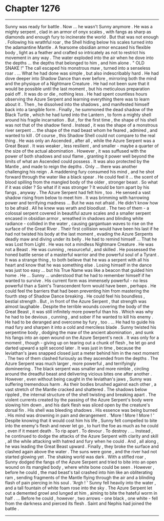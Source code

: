 
# Chapter 1276


---

Sunny was ready for battle .
Now ... he wasn't Sunny anymore .
He was a mighty serpent , clad in an armor of onyx scales , with fangs as sharp as diamonds and enough fury to incinerate the world .
But that was not enough .
Following his wrathful roar , the Shell hiding below his scales turned into the adamantine Mantle . A fearsome obsidian armor encased his flexible body , light as a feather and crafted so intricately as not to restrict his movement in any way .
The water exploded into the air when he dove into the depths ... the depths that belonged to him , and him alone .
" OLD SNAKE !"
The call escaped his monstrous maw , turned into a senseless roar .
... What he had done was simple , but also indescribably hard .
He had dove deeper into Shadow Dance than ever before , mirroring both the mind and the physique of a Nightmare Creature . He had not been sure that it would be possible until the last moment , but his meticulous preparation paid off .
It was do or die , nothing less .
He had spent countless hours observing the Azure Serpent and learning everything there was to learn about it . Then , he dissolved into the shadows , and manifested himself back into a tangible form . Finally , he summoned the dead shadow of the Black Turtle , which he had lured into the Lantern , to form a mighty shell around his fragile incarnation .
But , for the first time , the shape of his shell was not that of the shadow fiend . Instead , it was the shape of a monstrous river serpent ... the shape of the mad beast whom he feared , admired , and wanted to kill .
Of course , this Shadow Shell could not compare to the real thing . He was only an Ascended , after all , while the Azure Serpent was a Great Beast . It was weaker , less resilient , and smaller - maybe a quarter of the size of the actual abomination .
However , it was suffused with the power of both shadows and soul flame , granting it power well beyond the limits of what an Ascended could possess .
It was also protected by the Mantle , and made to reign the depths .
Only ... there was another challenging his reign .
A maddening fury consumed his mind , and he shot forward through the water like a black spear . He could feel it ... the scent of blood spilling from the mangled body of the older , stronger beast .
So what if it was older ? So what if it was stronger ?
It would be torn apart by his fangs , anyway .
The Azure Serpent had felt him , too .
He sensed a vast shadow rising from below to meet him . It was brimming with harrowing power and terrifying madness ...
But he was not afraid .
He didn't know how to be afraid .
All he knew was wrath and bloodlust .
The two of them - a colossal serpent covered in beautiful azure scales and a smaller serpent encased in obsidian armor , wreathed in shadows and blinding white radiance - collided in the water , causing gargantuan waves to rise on the surface of the Great River .
Their first collision would have been his last if he had not twisted his body at the last moment , evading the Azure Serpents deadly maw and diving under its belly .
He had to remind himself ...
That he was Lost from Light .
He was not a mindless Nightmare Creature . He was not a Beast . He was cunning , resourceful , and skilled . He possessed the honed battle sense of a masterful warrior and the powerful soul of a Tyrant .
It was a strange thing , to both believe that he was a serpent with all his heart and know that he was something else . Losing himself in the dance was just too easy ... but his True Name was like a beacon that guided him home .
He ... Sunny ... understood that he had to remember himself if he wanted to survive . His current form was immensely powerful - no less powerful than a Saint's Transcendent form would have been , perhaps . He could feel the barriers that had been preventing him from mastering the fourth step of Shadow Dance breaking . He could feel his boundless , bestial strength .
But , in front of the Azure Serpent , that strength was almost laughable . Despite the terrible wounds covering the body of the Great Beast , it was still infinitely more powerful than his .
Which was why he had to be devious , cunning , and sober if he wanted to kill his enemy .
He had to be deranged and overcome by fury , too .
... He had to guide his mad fury and sharpen it into a cold and merciless blade .
Sunny twisted his serpentine body , dodging the maw of the ancient abomination , and sunk his fangs into an open wound on the Azure Serpent's neck . It was only for a moment , though - giving up on tearing out a chunk of flesh , he let go and darted upward a split second later .
It was just in time , because the leviathan's jaws snapped closed just a meter behind him in the next moment .
The two of them clashed furiously as they ascended from the depths . The Azure Serpent was much larger , more powerful , and terrifyingly domineering . The black serpent was smaller and more nimble , circling around the dreadful beast and delivering vicious bites one after another .
However , even without being caught in the leviathan's jaws , Sunny was suffering tremendous harm .
As their bodies brushed against each other , a vast stretch of the Mantle cracked and shattered . The shadows below rippled , the internal structure of the shell twisting and breaking apart . The violent currents created by the passing of the Azure Serpent's body were slowing him down , and his dark flesh was sliced open by the creature's dorsal fin .
His shell was bleeding shadows .
His essence was being burned .
His mind was drowning in pain and derangement .
'More ! More ! More ! '
Despite knowing that it would cost him his life , Sunny felt compelled to bite into the enemy's flesh and never let go , to hurt the foe as much as he could , even if it meant death .
To rip apart . To devour . To destroy .
... Instead , he continued to dodge the attacks of the Azure Serpent with clarity and skill , all the while attacking with hatred and fury when he could .
And , all along , he was leading the Great Beast upward .
Finally , they broke the surface and clashed again above the water . The suns were gone , and the river had not started glowing yet .
The shaking world was dark .
With a stifled roar , Sunny dodged the fangs of the Azure Serpent and tried to bite into an open wound on its mangled body , where white bone could be seen . However , before he could , the mad beast's tail crashed into him like an obliterating ram , sending fragments of the Mantle flying through the air and a blinding flash of pain piercing in his soul .
'Argh ! '
Sunny fell heavily into the water , and a tall fountain of white foam rose into the sky .
The Azure Serpent let out a demented growl and lunged at him , aiming to bite the hateful worm in half .
... Before he could , however , two arrows - one black , one white - fell from the darkness and pierced its flesh .
Saint and Nephis had joined the battle .

---

